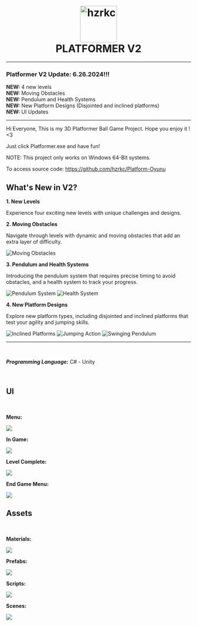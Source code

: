 

<h1 align="center">
  <br>
  <img src="https://upload.wikimedia.org/wikipedia/commons/thumb/f/f7/Eo_circle_purple_letter-p.svg/1024px-Eo_circle_purple_letter-p.svg.png" alt="hzrkc" width="100"></a>
  <br>
  PLATFORMER V2
  <br>
</h1>

---

### **Platformer V2 Update: 6.26.2024!!!**

**NEW:** 4 new levels  
**NEW:** Moving Obstacles  
**NEW:** Pendulum and Health Systems  
**NEW:** New Platform Designs (Disjointed and inclined platforms)  
**NEW:** UI Updates

---


Hi Everyone, This is my 3D Platformer Ball Game Project. Hope you enjoy it ! <3

Just click Platformer.exe and have fun!

NOTE: This project only works on Windows 64-Bit systems.

To access source code: https://github.com/hzrkc/Platform-Oyunu

## What's New in V2?

**1. New Levels**

Experience four exciting new levels with unique challenges and designs.

**2. Moving Obstacles**

Navigate through levels with dynamic and moving obstacles that add an extra layer of difficulty.
  
![Moving Obstacles](https://github.com/hzrkc/Platformer/blob/main/Images/V2%20Images/bariyer_gif.gif?raw=true)

**3. Pendulum and Health Systems**

Introducing the pendulum system that requires precise timing to avoid obstacles, and a health system to track your progress.
  
![Pendulum System](https://github.com/hzrkc/Platformer/blob/main/Images/V2%20Images/Sarkaç.png?raw=true)
![Health System](https://github.com/hzrkc/Platformer/blob/main/Images/V2%20Images/Can.png?raw=true)

**4. New Platform Designs**

Explore new platform types, including disjointed and inclined platforms that test your agility and jumping skills.
  
![Inclined Platforms](https://github.com/hzrkc/Platformer/blob/main/Images/V2%20Images/E%C4%9FimliMap.png?raw=true)
![Jumping Action](https://github.com/hzrkc/Platformer/blob/main/Images/V2%20Images/ziplama_gif.gif?raw=true)
![Swinging Pendulum](https://github.com/hzrkc/Platformer/blob/main/Images/V2%20Images/sarkac_gif.gif?raw=true)

---


<br>

***Programming Language:*** C# - Unity

<br>

## UI
<br>

**Menu:** 

  <img src="https://github.com/hzrkc/Platformer/blob/main/Images/MainMenu.png?raw=true">

<br>

**In Game:** 

  <img src="https://github.com/hzrkc/Platformer/blob/main/Images/InGame.png?raw=true" >

<br>

**Level Complete:** 

  <img src="https://github.com/hzrkc/Platformer/blob/main/Images/LevelComplete.png?raw=true" >

<br>

**End Game Menu:** 

  <img src="https://github.com/hzrkc/Platformer/blob/main/Images/EndGameMenu.png?raw=true" >

<br>

## Assets

<br>

**Materials:**

<img src="https://github.com/hzrkc/Platformer/blob/main/Images/Materials.png?raw=true" >

<br>

**Prefabs:**

<img src="https://github.com/hzrkc/Platformer/blob/main/Images/Prefab.png?raw=true" >

<br>

**Scripts:**

<img src="https://github.com/hzrkc/Platformer/blob/main/Images/Scripts.png?raw=true" >

<br>

**Scenes:**

<img src="https://github.com/hzrkc/Platformer/blob/main/Images/Scenes.png?raw=true" >
